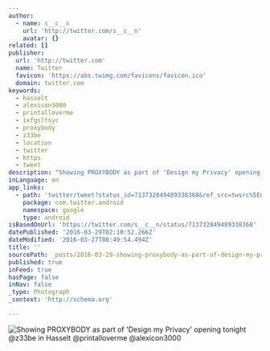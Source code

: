 ```yaml
---
author:
  - name: s__c__n
    url: 'http://twitter.com/s__c__n'
    avatar: {}
related: []
publisher:
  url: 'http://twitter.com'
  name: Twitter
  favicon: 'https://abs.twimg.com/favicons/favicon.ico'
  domain: twitter.com
keywords:
  - hasselt
  - alexicon3000
  - printalloverme
  - ixfgsltsyc
  - proxybody
  - z33be
  - location
  - twitter
  - https
  - tweet
description: "Showing PROXYBODY as part of 'Design my Privacy' opening tonight @z33be in Hasselt @printalloverme @alexicon3000"
inLanguage: en
app_links:
  - path: 'twitter/tweet?status_id=713732849489338368&ref_src=twsrc%5Egoogle%7Ctwcamp%5Eandroidseo%7Ctwgr%5Estatus%7Ctwterm%5E713732849489338368'
    package: com.twitter.android
    namespace: google
    type: android
isBasedOnUrl: 'https://twitter.com/s__c__n/status/713732849489338368'
datePublished: '2016-03-29T02:10:52.266Z'
dateModified: '2016-03-27T00:49:54.494Z'
title: ''
sourcePath: _posts/2016-03-29-showing-proxybody-as-part-of-design-my-privacy-opening-ton.md
published: true
inFeed: true
hasPage: false
inNav: false
_type: Photograph
_context: 'http://schema.org'

---
```

![Showing PROXYBODY as part of 'Design my Privacy' opening tonight @z33be in Hasselt @printalloverme @alexicon3000](https://pbs.twimg.com/media/CeewOsWWsAAR-0Y.jpg:large)